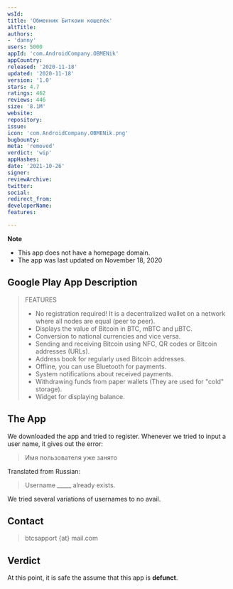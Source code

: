 ```yaml
---
wsId: 
title: 'Обменник Биткоин кошелёк'
altTitle: 
authors:
- 'danny'
users: 5000
appId: 'com.AndroidCompany.OBMENik'
appCountry: 
released: '2020-11-18'
updated: '2020-11-18'
version: '1.0'
stars: 4.7
ratings: 462
reviews: 446
size: '8.1M'
website: 
repository: 
issue: 
icon: 'com.AndroidCompany.OBMENik.png'
bugbounty: 
meta: 'removed'
verdict: 'wip'
appHashes: 
date: '2021-10-26'
signer: 
reviewArchive: 
twitter: 
social: 
redirect_from: 
developerName: 
features: 

---
```


**Note** 
- This app does not have a homepage domain. 
- The app was last updated on November 18, 2020

## Google Play App Description

> FEATURES
>
> - No registration required! It is a decentralized wallet on a network where all nodes are equal (peer to peer).
> - Displays the value of Bitcoin in BTC, mBTC and µBTC.
> - Conversion to national currencies and vice versa.
> - Sending and receiving Bitcoin using NFC, QR codes or Bitcoin addresses (URLs).
> - Address book for regularly used Bitcoin addresses.
> - Offline, you can use Bluetooth for payments.
> - System notifications about received payments.
> - Withdrawing funds from paper wallets (They are used for "cold" storage).
> - Widget for displaying balance.

## The App

We downloaded the app and tried to register. Whenever we tried to input a user name, it gives out the error: 

> Имя пользователя уже занято

Translated from Russian:

> Username _____ already exists.

We tried several variations of usernames to no avail.

## Contact

> btcsapport {at} mail.com

## Verdict

At this point, it is safe the assume that this app is **defunct**.

